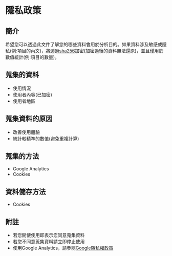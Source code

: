 # 隱私政策
## 簡介
希望您可以透過此文件了解您的哪些資料會用於分析目的。如果資料涉及敏感或隱私(例:項目的內文)，將透過[sha256](https://zh.wikipedia.org/wiki/SHA-2)加密(加密過後的資料無法還原)，並且僅用於數值統計(例:項目的數量)。
## 蒐集的資料
* 使用情況
* 使用者內容(已加密)
* 使用者地區
## 蒐集資料的原因
* 改善使用體驗
* 統計較精準的數值(避免重複計算)
## 蒐集的方法
* Google Analytics
* Cookies
## 資料儲存方法
* Cookies
## 附註
* 若您開使使用即表示您同意蒐集資料
* 若您不同意蒐集資料請立即停止使用
* 使用Google Analytics，請參閱[Google隱私權政策](https://policies.google.com/privacy?hl=zh_TW)
